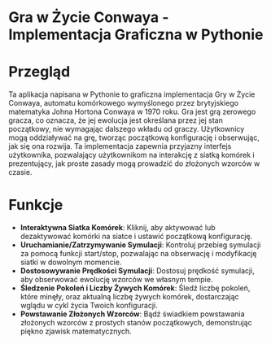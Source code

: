 # Gra w Życie Conwaya - Implementacja Graficzna w Pythonie
# Przegląd
Ta aplikacja napisana w Pythonie to graficzna implementacja Gry w Życie Conwaya, automatu komórkowego wymyślonego przez brytyjskiego matematyka Johna Hortona Conwaya w 1970 roku. Gra jest grą zerowego gracza, co oznacza, że jej ewolucja jest określana przez jej stan początkowy, nie wymagając dalszego wkładu od graczy. Użytkownicy mogą oddziaływać na grę, tworząc początkową konfigurację i obserwując, jak się ona rozwija. Ta implementacja zapewnia przyjazny interfejs użytkownika, pozwalający użytkownikom na interakcję z siatką komórek i prezentujący, jak proste zasady mogą prowadzić do złożonych wzorców w czasie.

# Funkcje
* **Interaktywna Siatka Komórek**: Kliknij, aby aktywować lub dezaktywować komórki na siatce i ustawić początkową konfigurację.
* **Uruchamianie/Zatrzymywanie Symulacji**: Kontroluj przebieg symulacji za pomocą funkcji start/stop, pozwalając na obserwację i modyfikację siatki w dowolnym momencie.
* **Dostosowywanie Prędkości Symulacji**: Dostosuj prędkość symulacji, aby obserwować ewolucję wzorców we własnym tempie.
* **Śledzenie Pokoleń i Liczby Żywych Komórek**: Śledź liczbę pokoleń, które minęły, oraz aktualną liczbę żywych komórek, dostarczając wglądu w cykl życia Twoich konfiguracji.
* **Powstawanie Złożonych Wzorców**: Bądź świadkiem powstawania złożonych wzorców z prostych stanów początkowych, demonstrując piękno zjawisk matematycznych.
